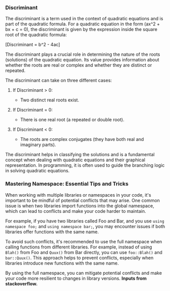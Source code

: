 ### Discriminant

The discriminant is a term used in the context of quadratic equations and is part of the quadratic formula. For a quadratic equation in the form (ax^2 + bx + c = 0), the discriminant is given by the expression inside the square root of the quadratic formula:

[Discriminant = b^2 - 4ac]

The discriminant plays a crucial role in determining the nature of the roots (solutions) of the quadratic equation. Its value provides information about whether the roots are real or complex and whether they are distinct or repeated.

The discriminant can take on three different cases:

1. If Discriminant > 0:
   - Two distinct real roots exist.

2. If Discriminant = 0:
   - There is one real root (a repeated or double root).

3. If Discriminant < 0:
   - The roots are complex conjugates (they have both real and imaginary parts).

The discriminant helps in classifying the solutions and is a fundamental concept when dealing with quadratic equations and their graphical representation. In programming, it is often used to guide the branching logic in solving quadratic equations.

### Mastering Namespace: Essential Tips and Tricks

When working with multiple libraries or namespaces in your code, it's important to be mindful of potential conflicts that may arise. One common issue is when two libraries import functions into the global namespace, which can lead to conflicts and make your code harder to maintain.

For example, if you have two libraries called Foo and Bar, and you use `using namespace foo;` and `using namespace bar;`, you may encounter issues if both libraries offer functions with the same name.

To avoid such conflicts, it's recommended to use the full namespace when calling functions from different libraries. For example, instead of using `Blah()` from Foo and `Quux()` from Bar directly, you can use `foo::Blah()` and `bar::Quux()`. This approach helps to prevent conflicts, especially when libraries introduce new functions with the same name.

By using the full namespace, you can mitigate potential conflicts and make your code more resilient to changes in library versions.
**Inputs from stackoverflow.**

